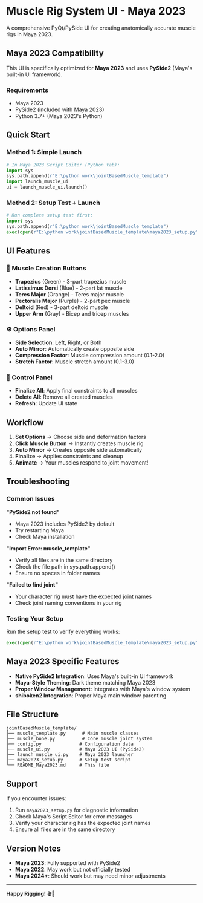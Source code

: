 # Muscle Rig System UI - Maya 2023

A comprehensive PyQt/PySide UI for creating anatomically accurate muscle rigs in Maya 2023.

## Maya 2023 Compatibility

This UI is specifically optimized for **Maya 2023** and uses **PySide2** (Maya's built-in UI framework).

### Requirements
- Maya 2023
- PySide2 (included with Maya 2023)
- Python 3.7+ (Maya 2023's Python)

## Quick Start

### Method 1: Simple Launch
```python
# In Maya 2023 Script Editor (Python tab):
import sys
sys.path.append(r"E:\python work\jointBasedMuscle_template")
import launch_muscle_ui
ui = launch_muscle_ui.launch()
```

### Method 2: Setup Test + Launch
```python
# Run complete setup test first:
import sys
sys.path.append(r"E:\python work\jointBasedMuscle_template")
exec(open(r"E:\python work\jointBasedMuscle_template\maya2023_setup.py").read())
```

## UI Features

### 🎯 Muscle Creation Buttons
- **Trapezius** (Green) - 3-part trapezius muscle
- **Latissimus Dorsi** (Blue) - 2-part lat muscle
- **Teres Major** (Orange) - Teres major muscle
- **Pectoralis Major** (Purple) - 2-part pec muscle
- **Deltoid** (Red) - 3-part deltoid muscle
- **Upper Arm** (Gray) - Bicep and tricep muscles

### ⚙️ Options Panel
- **Side Selection**: Left, Right, or Both
- **Auto Mirror**: Automatically create opposite side
- **Compression Factor**: Muscle compression amount (0.1-2.0)
- **Stretch Factor**: Muscle stretch amount (0.1-3.0)

### 🔧 Control Panel
- **Finalize All**: Apply final constraints to all muscles
- **Delete All**: Remove all created muscles
- **Refresh**: Update UI state

## Workflow

1. **Set Options** → Choose side and deformation factors
2. **Click Muscle Button** → Instantly creates muscle rig
3. **Auto Mirror** → Creates opposite side automatically
4. **Finalize** → Applies constraints and cleanup
5. **Animate** → Your muscles respond to joint movement!

## Troubleshooting

### Common Issues

**"PySide2 not found"**
- Maya 2023 includes PySide2 by default
- Try restarting Maya
- Check Maya installation

**"Import Error: muscle_template"**
- Verify all files are in the same directory
- Check the file path in sys.path.append()
- Ensure no spaces in folder names

**"Failed to find joint"**
- Your character rig must have the expected joint names
- Check joint naming conventions in your rig

### Testing Your Setup

Run the setup test to verify everything works:
```python
exec(open(r"E:\python work\jointBasedMuscle_template\maya2023_setup.py").read())
```

## Maya 2023 Specific Features

- **Native PySide2 Integration**: Uses Maya's built-in UI framework
- **Maya-Style Theming**: Dark theme matching Maya 2023
- **Proper Window Management**: Integrates with Maya's window system
- **shiboken2 Integration**: Proper Maya main window parenting

## File Structure
```
jointBasedMuscle_template/
├── muscle_template.py      # Main muscle classes
├── muscle_bone.py          # Core muscle joint system
├── config.py              # Configuration data
├── muscle_ui.py           # Maya 2023 UI (PySide2)
├── launch_muscle_ui.py    # Maya 2023 launcher
├── maya2023_setup.py      # Setup test script
└── README_Maya2023.md     # This file
```

## Support

If you encounter issues:
1. Run `maya2023_setup.py` for diagnostic information
2. Check Maya's Script Editor for error messages
3. Verify your character rig has the expected joint names
4. Ensure all files are in the same directory

## Version Notes

- **Maya 2023**: Fully supported with PySide2
- **Maya 2022**: May work but not officially tested
- **Maya 2024+**: Should work but may need minor adjustments

---

**Happy Rigging!** 🎬💪
